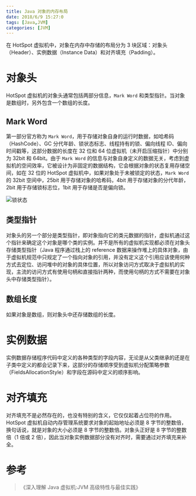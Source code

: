 ```yaml
---
title: Java 对象的内存布局
date: 2018/6/9 15:27:0
tags: [Java,JVM]
categories: [JVM]
---
```


在 HotSpot 虚拟机中，对象在内存中存储的布局分为 3 块区域：对象头（Header）、实例数据（Instance Data）和对齐填充（Padding）。  

<!--more-->  

# 对象头

HotSpot 虚拟机的对象头通常包括两部分信息，`Mark Word` 和类型指针。当对象是数组时，另外包含一个数组的长度。  

## Mark Word

第一部分官方称为 `Mark Word`，用于存储对象自身的运行时数据，如哈希码（HashCode）、GC 分代年龄、锁状态标志、线程持有的锁、偏向线程 ID、偏向时间戳等，这部分数据的长度在 32 位和 64 位虚拟机（未开启压缩指针）中分别为 32bit 和 64bit。由于 `Mark Word` 的信息与对象自身定义的数据无关，考虑到虚拟机的空间效率，它被设计为非固定的数据结构，它会根据对象的状态复用存储空间，如在 32 位的 HotSpot 虚拟机中，如果对象处于未被锁定的状态，`Mark Word` 的 32bit 空间中，25bit 用于存储对象的哈希码，4bit 用于存储对象的分代年龄，2bit 用于存储锁标志位，1bit 用于存储是否是偏向锁。  

![锁状态 ](https://cdn.jsdelivr.net/gh/nekolr/image-hosting@201911242020/2018/06/18/QyB.png)

## 类型指针

对象头的另一个部分是类型指针，即对象指向它的类元数据的指针，虚拟机通过这个指针来确定这个对象是哪个类的实例。并不是所有的虚拟机实现都必须在对象头存储类型指针（Java 程序通过栈上的 reference 数据来操作堆上的具体对象，由于虚拟机规范中只规定了一个指向对象的引用，并没有定义这个引用应该使用何种方式去定位、访问堆中的对象的具体位置，所以对象访问方式取决于虚拟机的实现，主流的访问方式有使用句柄和直接指针两种，而使用句柄的方式不需要在对象头中存储类型指针）。  

## 数组长度

如果对象是数组，则对象头中还存储数组的长度。  

# 实例数据

实例数据存储程序代码中定义的各种类型的字段内容，无论是从父类继承的还是在子类中定义的都会记录下来，这部分的存储顺序受到虚拟机分配策略参数（FieldsAllocationStyle）和字段在源码中定义的顺序影响。  

# 对齐填充

对齐填充不是必然存在的，也没有特别的含义，它仅仅起着占位符的作用。HotSpot 虚拟机自动内存管理系统要求对象的起始地址必须是 8 字节的整数倍，换句话说，就是对象的大小必须是 8 字节的整数倍。对象头正好是 8 字节的整数倍（1 倍或 2 倍），因此当对象实例数据部分没有对齐时，需要通过对齐填充来补全。  

# 参考

> 《深入理解 Java 虚拟机:JVM 高级特性与最佳实践》